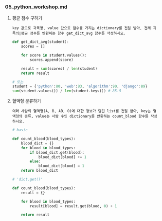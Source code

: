 ### 05_python_workshop.md



1. 평균 점수 구하기

   ```
   key 값으로 과목명, value 값으로 점수를 가지는 dictionary를 전달 받아, 전체 과목의평균 점수를 반환하는 함수 get_dict_avg 함수를 작성하시오.
   ```
   
   ```python
   def get_dict_avg(student):
       scores = []
   
       for score in student.values():
           scores.append(score)
   
       result = sum(scores) / len(student)
       return result
   
   # 또는 
   student = {'python':80, 'web':83, 'algorithm':90, 'django':89}
   sum(student.values()) / len(student.keys()) # 85.5
   ```
   
   



2. 혈액형 분류하기

   ```
   여러 사람의 혈액형(A, B, AB, O)에 대한 정보가 담긴 list를 전달 받아, key는 혈액형의 종류, value는 사람 수인 dictionary를 반환하는 count_blood 함수를 작성하시오.
   ```
   
   ```python
   # basic
   
   def count_blood(blood_types):
       blood_dict = {}
       for blood in blood_types:
           if blood_dict.get(blood):
               blood_dict[blood] += 1
           else:
               blood_dict[blood] = 1
       return blood_dict 
   ```
   
   ```python
   # 'dict.get()'
   
   def count_blood(blood_types):
       result = {}
   
       for blood in blood_types:
           result[blood] = result.get(blood, 0) + 1
   
       return result
   ```
   
   

